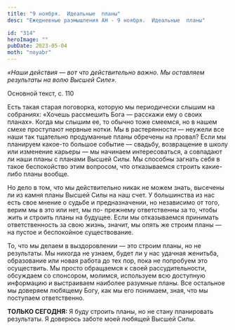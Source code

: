 ```yaml
---
title: "9 ноября.  Идеальные  планы"
desc: "Ежедневные размышления АН - 9 ноября.  Идеальные  планы"

id: "314"
heroImage: ""
pubDate: 2023-05-04
moth: "noyabr"
---
```


_«Наши действия — вот что действительно важно. Мы оставляем результаты на волю
Высшей Силе»._

Основной текст, с. 110

Есть такая старая поговорка, которую мы периодически слышим на собраниях:
«Хочешь рассмешить Бога — расскажи ему о своих планах». Когда мы слышим ее, то
обычно тоже смеемся, но в нашем смехе проступают нервные нотки. Мы в
растерянности — неужели все наши так тщательно продуманные планы обречены на
провал? Если мы планируем какое-то большое событие — свадьбу, возвращение в
школу или изменение карьеры — мы начинаем интересоваться, а совпадают ли наши
планы с планами Высшей Силы. Мы способны загнать себя в такое беспокойство
этим вопросом, что отказываемся строить какие-либо планы вообще.

Но дело в том, что мы действительно никак не можем знать, высечены ли из камня
планы Высшей Силы на наш счет. У большинства из нас есть свое мнение о судьбе
и предназначении, но независимо от того, верим мы в это или нет, мы по-
прежнему ответственны за то, чтобы жить и строить планы на будущее. Если мы
отказываемся принимать ответственность за свою жизнь, значит, мы опять же
строим планы — на пустое и беспокойное существование.

То, что мы делаем в выздоровлении — это строим планы, но не результаты. Мы
никогда не узнаем, будет ли у нас удачная женитьба, образование или новая
работа до тех пор, пока не попробуем это осуществить. Мы просто обращаемся к
своей рассудительности, обсуждаем со спонсором, молимся, используем всю
доступную информацию и выстраиваем наиболее разумные планы. Все остальное мы
доверяем любящему Богу, как мы его понимаем, зная, что мы поступаем
ответственно.

**ТОЛЬКО СЕГОДНЯ:** Я буду строить планы, но не стану планировать результаты.
Я доверюсь заботе моей любящей Высшей Силы.
